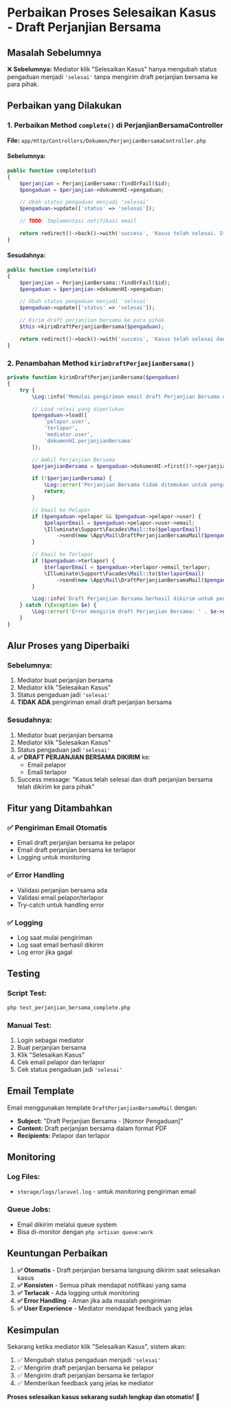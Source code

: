 # Perbaikan Proses Selesaikan Kasus - Draft Perjanjian Bersama

## Masalah Sebelumnya

❌ **Sebelumnya:** Mediator klik "Selesaikan Kasus" hanya mengubah status pengaduan menjadi `'selesai'` tanpa mengirim draft perjanjian bersama ke para pihak.

## Perbaikan yang Dilakukan

### 1. **Perbaikan Method `complete()` di PerjanjianBersamaController**

**File:** `app/Http/Controllers/Dokumen/PerjanjianBersamaController.php`

#### **Sebelumnya:**

```php
public function complete($id)
{
    $perjanjian = PerjanjianBersama::findOrFail($id);
    $pengaduan = $perjanjian->dokumenHI->pengaduan;

    // Ubah status pengaduan menjadi 'selesai'
    $pengaduan->update(['status' => 'selesai']);

    // TODO: Implementasi notifikasi email

    return redirect()->back()->with('success', 'Kasus telah selesai. Status pengaduan telah diubah menjadi selesai.');
}
```

#### **Sesudahnya:**

```php
public function complete($id)
{
    $perjanjian = PerjanjianBersama::findOrFail($id);
    $pengaduan = $perjanjian->dokumenHI->pengaduan;

    // Ubah status pengaduan menjadi 'selesai'
    $pengaduan->update(['status' => 'selesai']);

    // Kirim draft perjanjian bersama ke para pihak
    $this->kirimDraftPerjanjianBersama($pengaduan);

    return redirect()->back()->with('success', 'Kasus telah selesai dan draft perjanjian bersama telah dikirim ke para pihak.');
}
```

### 2. **Penambahan Method `kirimDraftPerjanjianBersama()`**

```php
private function kirimDraftPerjanjianBersama($pengaduan)
{
    try {
        \Log::info('Memulai pengiriman email draft Perjanjian Bersama untuk pengaduan: ' . $pengaduan->nomor_pengaduan);

        // Load relasi yang diperlukan
        $pengaduan->load([
            'pelapor.user',
            'terlapor',
            'mediator.user',
            'dokumenHI.perjanjianBersama'
        ]);

        // Ambil Perjanjian Bersama
        $perjanjianBersama = $pengaduan->dokumenHI->first()?->perjanjianBersama->first();

        if (!$perjanjianBersama) {
            \Log::error('Perjanjian Bersama tidak ditemukan untuk pengaduan: ' . $pengaduan->nomor_pengaduan);
            return;
        }

        // Email ke Pelapor
        if ($pengaduan->pelapor && $pengaduan->pelapor->user) {
            $pelaporEmail = $pengaduan->pelapor->user->email;
            \Illuminate\Support\Facades\Mail::to($pelaporEmail)
                ->send(new \App\Mail\DraftPerjanjianBersamaMail($pengaduan, $perjanjianBersama, 'pelapor'));
        }

        // Email ke Terlapor
        if ($pengaduan->terlapor) {
            $terlaporEmail = $pengaduan->terlapor->email_terlapor;
            \Illuminate\Support\Facades\Mail::to($terlaporEmail)
                ->send(new \App\Mail\DraftPerjanjianBersamaMail($pengaduan, $perjanjianBersama, 'terlapor'));
        }

        \Log::info('Draft Perjanjian Bersama berhasil dikirim untuk pengaduan: ' . $pengaduan->nomor_pengaduan);
    } catch (\Exception $e) {
        \Log::error('Error mengirim draft Perjanjian Bersama: ' . $e->getMessage());
    }
}
```

## Alur Proses yang Diperbaiki

### **Sebelumnya:**

1. Mediator buat perjanjian bersama
2. Mediator klik "Selesaikan Kasus"
3. Status pengaduan jadi `'selesai'`
4. **TIDAK ADA** pengiriman email draft perjanjian bersama

### **Sesudahnya:**

1. Mediator buat perjanjian bersama
2. Mediator klik "Selesaikan Kasus"
3. Status pengaduan jadi `'selesai'`
4. **✅ DRAFT PERJANJIAN BERSAMA DIKIRIM** ke:
    - Email pelapor
    - Email terlapor
5. Success message: "Kasus telah selesai dan draft perjanjian bersama telah dikirim ke para pihak"

## Fitur yang Ditambahkan

### ✅ **Pengiriman Email Otomatis**

-   Email draft perjanjian bersama ke pelapor
-   Email draft perjanjian bersama ke terlapor
-   Logging untuk monitoring

### ✅ **Error Handling**

-   Validasi perjanjian bersama ada
-   Validasi email pelapor/terlapor
-   Try-catch untuk handling error

### ✅ **Logging**

-   Log saat mulai pengiriman
-   Log saat email berhasil dikirim
-   Log error jika gagal

## Testing

### **Script Test:**

```bash
php test_perjanjian_bersama_complete.php
```

### **Manual Test:**

1. Login sebagai mediator
2. Buat perjanjian bersama
3. Klik "Selesaikan Kasus"
4. Cek email pelapor dan terlapor
5. Cek status pengaduan jadi `'selesai'`

## Email Template

Email menggunakan template `DraftPerjanjianBersamaMail` dengan:

-   **Subject:** "Draft Perjanjian Bersama - [Nomor Pengaduan]"
-   **Content:** Draft perjanjian bersama dalam format PDF
-   **Recipients:** Pelapor dan terlapor

## Monitoring

### **Log Files:**

-   `storage/logs/laravel.log` - untuk monitoring pengiriman email

### **Queue Jobs:**

-   Email dikirim melalui queue system
-   Bisa di-monitor dengan `php artisan queue:work`

## Keuntungan Perbaikan

1. **✅ Otomatis** - Draft perjanjian bersama langsung dikirim saat selesaikan kasus
2. **✅ Konsisten** - Semua pihak mendapat notifikasi yang sama
3. **✅ Terlacak** - Ada logging untuk monitoring
4. **✅ Error Handling** - Aman jika ada masalah pengiriman
5. **✅ User Experience** - Mediator mendapat feedback yang jelas

## Kesimpulan

Sekarang ketika mediator klik "Selesaikan Kasus", sistem akan:

1. ✅ Mengubah status pengaduan menjadi `'selesai'`
2. ✅ Mengirim draft perjanjian bersama ke pelapor
3. ✅ Mengirim draft perjanjian bersama ke terlapor
4. ✅ Memberikan feedback yang jelas ke mediator

**Proses selesaikan kasus sekarang sudah lengkap dan otomatis!** 🎉
